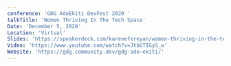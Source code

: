 ```yaml
---
conference: 'GDG AdoEkiti DevFest 2020 '
talkTitle: 'Women Thriving In The Tech Space'
Date: 'December 5, 2020'
Location: 'Virtual'
Slides: 'https://speakerdeck.com/karenefereyan/women-thriving-in-the-tech-space'
Video: 'https://www.youtube.com/watch?v=JtbUTIGyS_w'
Website: 'https://gdg.community.dev/gdg-ado-ekiti/'
---
```

